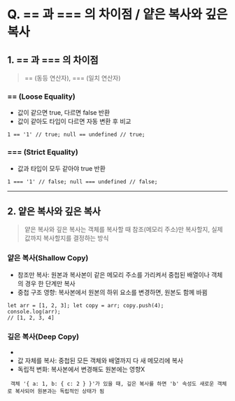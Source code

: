 # Q. == 과 === 의 차이점 / 얕은 복사와 깊은 복사

## 1. == 과 === 의 차이점

> == (동등 연산자), === (일치 연산자)

### == (Loose Equality) 
* 값이 같으면 true, 다르면 false 반환
* 값이 같아도 타입이 다르면 자동 변환 후 비교

```
1 == '1' // true; null == undefined // true;
```

### === (Strict Equality) 
* 값과 타입이 모두 같아야 true 반환

```
1 === '1' // false; null === undefined // false;
```
***

## 2. 얕은 복사와 깊은 복사

> 얕은 복사와 깊은 복사는 객체를 복사할 때 참조(메모리 주소)만 복사할지, 실제 값까지 복사할지를 결정하는 방식

### 얕은 복사(Shallow Copy)
* 참조만 복사: 원본과 복사본이 같은 메모리 주소를 가리켜서 중첩된 배열이나 객체의 경우 한 단계만 복사
* 중첩 구조 영향: 복사본에서 원본의 하위 요소를 변경하면, 원본도 함께 바뀜

```
let arr = [1, 2, 3]; let copy = arr; copy.push(4);
console.log(arr);
// [1, 2, 3, 4]
```

### 깊은 복사(Deep Copy)
* 
* 값 자체를 복사: 중첩된 모든 객체와 배열까지 다 새 메모리에 복사
* 독립적 변화: 복사본에서 변경해도 원본에는 영향X

```
 객체 '{ a: 1, b: { c: 2 } }'가 있을 때, 깊은 복사를 하면 'b' 속성도 새로운 객체로 복사되어 원본과는 독립적인 상태가 됨
```

